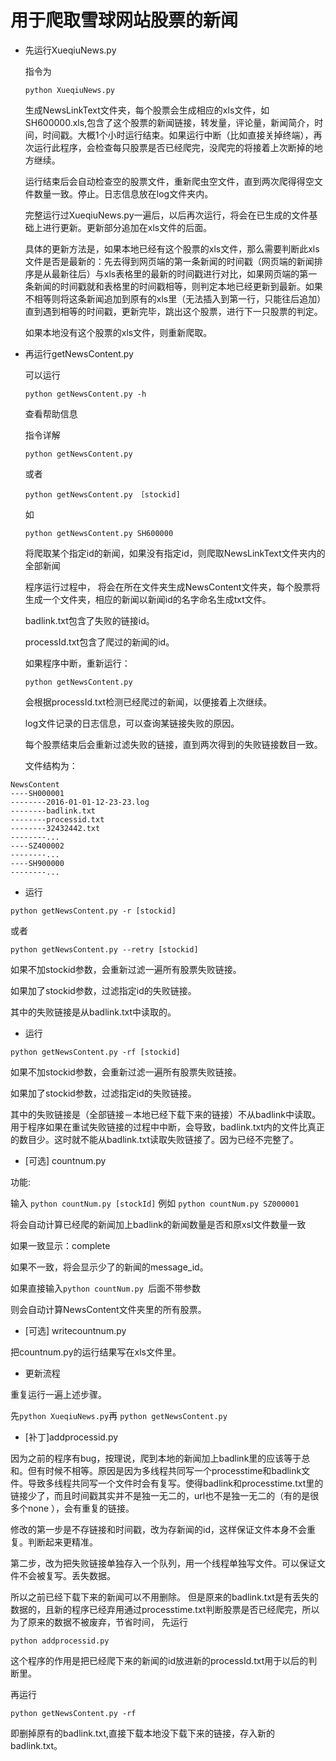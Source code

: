 # 用于爬取雪球网站股票的新闻

* 先运行XueqiuNews.py

	指令为

	```
	python XueqiuNews.py
	```

	生成NewsLinkText文件夹，每个股票会生成相应的xls文件，如SH600000.xls,包含了这个股票的新闻链接，转发量，评论量，新闻简介，时间，时间戳。大概1个小时运行结束。如果运行中断（比如直接关掉终端），再次运行此程序，会检查每只股票是否已经爬完，没爬完的将接着上次断掉的地方继续。

	运行结束后会自动检查空的股票文件，重新爬虫空文件，直到两次爬得得空文件数量一致。停止。日志信息放在log文件夹内。

	完整运行过XueqiuNews.py一遍后，以后再次运行，将会在已生成的文件基础上进行更新。更新部分追加在xls文件的后面。

	具体的更新方法是，如果本地已经有这个股票的xls文件，那么需要判断此xls文件是否是最新的：先去得到网页端的第一条新闻的时间戳（网页端的新闻排序是从最新往后）与xls表格里的最新的时间戳进行对比，如果网页端的第一条新闻的时间戳就和表格里的时间戳相等，则判定本地已经更新到最新。如果不相等则将这条新闻追加到原有的xls里（无法插入到第一行，只能往后追加）直到遇到相等的时间戳，更新完毕，跳出这个股票，进行下一只股票的判定。

	如果本地没有这个股票的xls文件，则重新爬取。

* 再运行getNewsContent.py

	可以运行
	```
	python getNewsContent.py -h
	```

	查看帮助信息

	指令详解

	```
	python getNewsContent.py
	```

	或者

	```	
	python getNewsContent.py ［stockid]
	```

	如

	```
	python getNewsContent.py SH600000
	```

	将爬取某个指定id的新闻，如果没有指定id，则爬取NewsLinkText文件夹内的全部新闻

	程序运行过程中，
	将会在所在文件夹生成NewsContent文件夹，每个股票将生成一个文件夹，相应的新闻以新闻id的名字命名生成txt文件。

	badlink.txt包含了失败的链接id。

	processId.txt包含了爬过的新闻的id。

	如果程序中断，重新运行：

	```
	python getNewsContent.py
	```

	会根据processId.txt检测已经爬过的新闻，以便接着上次继续。

	log文件记录的日志信息，可以查询某链接失败的原因。

	每个股票结束后会重新过滤失败的链接，直到两次得到的失败链接数目一致。


	文件结构为：
```
NewsContent
----SH000001
--------2016-01-01-12-23-23.log
--------badlink.txt
--------processid.txt
--------32432442.txt
--------...
----SZ400002
--------...
----SH900000
--------...
```
* 运行

```
python getNewsContent.py -r [stockid]
```

或者

```
python getNewsContent.py --retry [stockid]
```

如果不加stockid参数，会重新过滤一遍所有股票失败链接。

如果加了stockid参数，过滤指定id的失败链接。

其中的失败链接是从badlink.txt中读取的。

* 运行

```
python getNewsContent.py -rf [stockid]
```


如果不加stockid参数，会重新过滤一遍所有股票失败链接。

如果加了stockid参数，过滤指定id的失败链接。

其中的失败链接是（全部链接－本地已经下载下来的链接）不从badlink中读取。用于程序如果在重试失败链接的过程中中断，会导致，badlink.txt内的文件比真正的数目少。这时就不能从badlink.txt读取失败链接了。因为已经不完整了。

* [可选] countnum.py

功能:

输入
```python countNum.py [stockId]```
例如 
```python countNum.py SZ000001```

将会自动计算已经爬的新闻加上badlink的新闻数量是否和原xsl文件数量一致

如果一致显示：complete

如果不一致，将会显示少了的新闻的message_id。

如果直接输入```python countNum.py ```后面不带参数

则会自动计算NewsContent文件夹里的所有股票。

* [可选] writecountnum.py

把countnum.py的运行结果写在xls文件里。

* 更新流程

重复运行一遍上述步骤。

先```python XueqiuNews.py```再 ```python getNewsContent.py```

* [补丁]addprocessid.py

因为之前的程序有bug，按理说，爬到本地的新闻加上badlink里的应该等于总和。但有时候不相等。原因是因为多线程共同写一个processtime和badlink文件。导致多线程共同写一个文件时会有复写。使得badlink和processtime.txt里的链接少了，而且时间戳其实并不是独一无二的，url也不是独一无二的（有的是很多个none	），会有重复的链接。

修改的第一步是不存链接和时间戳，改为存新闻的id，这样保证文件本身不会重复。判断起来更精准。

第二步，改为把失败链接单独存入一个队列，用一个线程单独写文件。可以保证文件不会被复写。丢失数据。

所以之前已经下载下来的新闻可以不用删除。
但是原来的badlink.txt是有丢失的数据的，且新的程序已经弃用通过processtime.txt判断股票是否已经爬完，所以为了原来的数据不被废弃，节省时间，
先运行
```
python addprocessid.py
```
这个程序的作用是把已经爬下来的新闻的id放进新的processId.txt用于以后的判断里。

再运行
```
python getNewsContent.py -rf
```
即删掉原有的badlink.txt,直接下载本地没下载下来的链接，存入新的badlink.txt。

